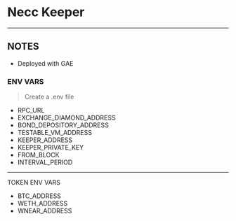 # Necc Keeper

---

## NOTES

-   Deployed with GAE

### ENV VARS

> Create a .env file

-   RPC_URL
-   EXCHANGE_DIAMOND_ADDRESS
-   BOND_DEPOSITORY_ADDRESS
-   TESTABLE_VM_ADDRESS
-   KEEPER_ADDRESS
-   KEEPER_PRIVATE_KEY
-   FROM_BLOCK
-   INTERVAL_PERIOD

---

TOKEN ENV VARS

-   BTC_ADDRESS
-   WETH_ADDRESS
-   WNEAR_ADDRESS
